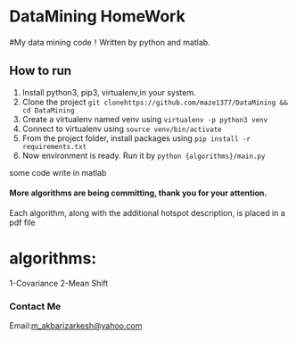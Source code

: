 DataMining HomeWork
==========
#My data mining code！Written by python and matlab.

## How to run
1. Install python3, pip3, virtualenv,in your system.
2. Clone the project `git clonehttps://github.com/maze1377/DataMining && cd DataMining`
3. Create a virtualenv named venv using `virtualenv -p python3 venv`
4. Connect to virtualenv using `source venv/bin/activate`
5. From the project folder, install packages using `pip install -r requirements.txt`
6. Now environment is ready. Run it by `python {algorithms}/main.py`

some code write in matlab 

#### More algorithms are being committing, thank you for your attention.  

Each algorithm, along with the additional hotspot description, is placed in a pdf file

# algorithms:

1-Covariance 
2-Mean Shift

### Contact Me

Email:m_akbarizarkesh@yahoo.com